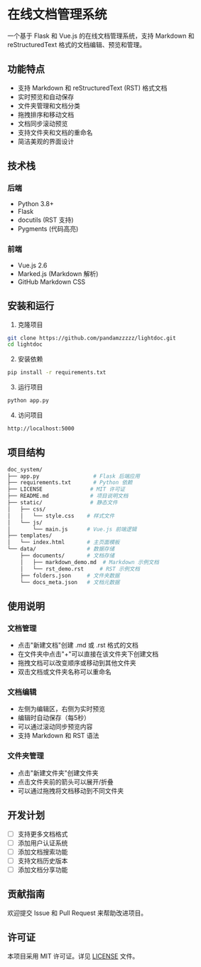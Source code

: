 # 在线文档管理系统

一个基于 Flask 和 Vue.js 的在线文档管理系统，支持 Markdown 和 reStructuredText 格式的文档编辑、预览和管理。

## 功能特点

- 支持 Markdown 和 reStructuredText (RST) 格式文档
- 实时预览和自动保存
- 文件夹管理和文档分类
- 拖拽排序和移动文档
- 文档同步滚动预览
- 支持文件夹和文档的重命名
- 简洁美观的界面设计

## 技术栈

### 后端
- Python 3.8+
- Flask
- docutils (RST 支持)
- Pygments (代码高亮)

### 前端
- Vue.js 2.6
- Marked.js (Markdown 解析)
- GitHub Markdown CSS

## 安装和运行

1. 克隆项目 

```bash
git clone https://github.com/pandamzzzzz/lightdoc.git
cd lightdoc
```

2. 安装依赖

```bash
pip install -r requirements.txt
```

3. 运行项目

```bash
python app.py
```

4. 访问项目

```bash
http://localhost:5000
```

## 项目结构

```bash
doc_system/
├── app.py                 # Flask 后端应用
├── requirements.txt       # Python 依赖
├── LICENSE               # MIT 许可证
├── README.md             # 项目说明文档
├── static/               # 静态文件
│   ├── css/
│   │   └── style.css    # 样式文件
│   └── js/
│       └── main.js      # Vue.js 前端逻辑
├── templates/
│   └── index.html       # 主页面模板
└── data/                # 数据存储
    ├── documents/       # 文档存储
    │   ├── markdown_demo.md  # Markdown 示例文档
    │   └── rst_demo.rst     # RST 示例文档
    ├── folders.json     # 文件夹数据
    └── docs_meta.json   # 文档元数据
```


## 使用说明

### 文档管理
- 点击"新建文档"创建 .md 或 .rst 格式的文档
- 在文件夹中点击"+"可以直接在该文件夹下创建文档
- 拖拽文档可以改变顺序或移动到其他文件夹
- 双击文档或文件夹名称可以重命名

### 文档编辑
- 左侧为编辑区，右侧为实时预览
- 编辑时自动保存（每5秒）
- 可以通过滚动同步预览内容
- 支持 Markdown 和 RST 语法

### 文件夹管理
- 点击"新建文件夹"创建文件夹
- 点击文件夹前的箭头可以展开/折叠
- 可以通过拖拽将文档移动到不同文件夹

## 开发计划

- [ ] 支持更多文档格式
- [ ] 添加用户认证系统
- [ ] 添加文档搜索功能
- [ ] 支持文档历史版本
- [ ] 添加文档分享功能

## 贡献指南

欢迎提交 Issue 和 Pull Request 来帮助改进项目。

## 许可证

本项目采用 MIT 许可证。详见 [LICENSE](LICENSE) 文件。
